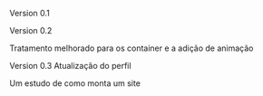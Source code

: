 Version 0.1

Version 0.2

Tratamento melhorado para os container e a adição de animação

Version 0.3
Atualização do perfil

Um estudo de como monta um site